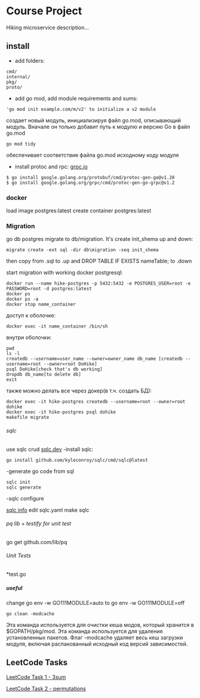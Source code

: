 # Course Project

Hiking microservice description...

## install

- add folders:
```console
cmd/
internal/
pkg/
proto/
```
- add go mod, add module requirements and sums:
```console
'go mod init example.com/m/v2' to initialize a v2 module
```
создает новый модуль, инициализируя файл go.mod, описывающий модуль. 
Вначале он только добавит путь к модулю и версию Go в файл go.mod

```console
go mod tidy
```
обеспечивает соответствие файла go.mod исходному коду модуля

- install protoc and rpc: [grpc.io](https://grpc.io/)
```console
$ go install google.golang.org/protobuf/cmd/protoc-gen-go@v1.28
$ go install google.golang.org/grpc/cmd/protoc-gen-go-grpc@v1.2
```

### docker
load image postgres:latest
create container postgres:latest


### Migration
go db postgres migrate to db/migration. It's create init_shema up and down:
```console
migrate create -ext sql -dir db\migration -seq init_shema
```
then copy from .sql to .up
and
DROP TABLE IF EXISTS nameTable; to .down

start migration with working docker postgresql:
```console
docker run --name hike-postgres -p 5432:5432 -e POSTGRES_USER=root -e PASSWORD=root -d postgres:latest
docker ps
docker ps -a
docker stop name_container
```

доступ к оболочке:
```console
docker exec -it name_container /bin/sh
```
внутри оболочки:
```console
pwd
ls -l
createdb --username=user_name --owner=owner_name db_name [createdb --username=root --owner=root DoHike]
psql DoHike[check that's db working]
dropdb db_name[to delete db]
exit
```
также можно делать все через докер(в т.ч. создать БД):
```console
docker exec -it hike-postgres createdb --username=root --owner=root dohike
docker exec -it hike-postgres psql dohike
makefile migrate
```

###### sqlc

use sqlc crud [sqlc.dev](https://sqlc.dev/)
-install sqlc:
```console
go install github.com/kyleconroy/sqlc/cmd/sqlc@latest
```
-generate go code from sql

```console
sqlc init
sqlc generate
```

-sqlc configure

[sqlc info](https://github.com/kyleconroy/sqlc/blob/v1.16.0/docs/tutorials/getting-started-postgresql.md)
edit sqlc.yaml
make sqlc

###### pq lib + testify for unit test

go get github.com/lib/pq


###### Unit Tests

*test.go


##### useful

change go env -w GO111MODULE=auto to go env -w GO111MODULE=off

```console
go clean -modcache
```
Эта команда используется для очистки кеша модов, 
который хранится в $GOPATH/pkg/mod. 
Эта команда используется для удаления установленных пакетов. 
Флаг -modcache удаляет весь кеш загрузки модуля, 
включая распакованный исходный код версий зависимостей.




## LeetCode Tasks

[LeetCode Task 1 - 3sum](https://leetcode.com/problems/3sum)

[LeetCode Task 2 - permutations](https://leetcode.com/problems/permutations)
